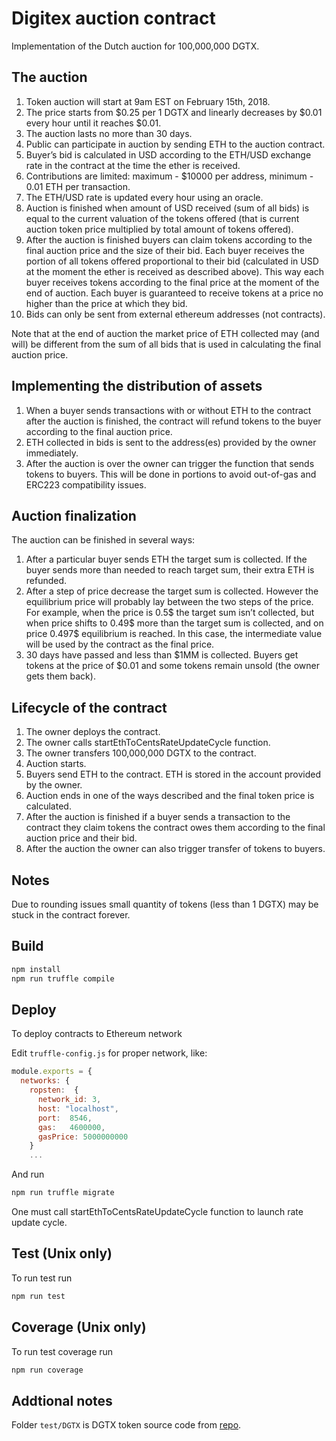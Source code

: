 # Digitex auction contract

Implementation of the Dutch auction for 100,000,000 DGTX.

## The auction

1. Token auction will start at 9am EST on February 15th, 2018.
2. The price starts from $0.25 per 1 DGTX and linearly decreases by $0.01 every hour until it reaches $0.01.
3. The auction lasts no more than 30 days.
4. Public can participate in auction by sending ETH to the auction contract.
5. Buyer’s bid is calculated in USD according to the ETH/USD exchange rate in the contract at the time the ether is received.
6. Contributions are limited: maximum - $10000 per address, minimum - 0.01 ETH per transaction.
7. The ETH/USD rate is updated every hour using an oracle.
8. Auction is finished when amount of USD received (sum of all bids) is equal to the current valuation of the tokens offered (that is current auction token price multiplied by total amount of tokens offered).
9. After the auction is finished buyers can claim tokens according to the final auction price and the size of their bid. Each buyer receives the portion of all tokens offered proportional to their bid (calculated in USD at the moment the ether is received as described above). This way each buyer receives tokens according to the final price at the moment of the end of auction. Each buyer is guaranteed to receive tokens at a price no higher than the price at which they bid.
10. Bids can only be sent from external ethereum addresses (not contracts).

Note that at the end of auction the market price of ETH collected may (and will) be different from the sum of all bids that is used in calculating the final auction price.

## Implementing the distribution of assets

1. When a buyer sends transactions with or without ETH to the contract after the auction is finished, the contract will refund tokens to the buyer according to the final auction price. 
2. ETH collected in bids is sent to the address(es) provided by the owner immediately.
3. After the auction is over the owner can trigger the function that sends tokens to buyers. This will be done in portions to avoid out-of-gas and ERC223 compatibility issues.

## Auction finalization

The auction can be finished in several ways:
1. After a particular buyer sends ETH the target sum is collected. If the buyer sends more than needed to reach target sum, their extra ETH is refunded.
2. After a step of price decrease the target sum is collected. However the equilibrium price will probably lay between the two steps of the price. For example, when the price is 0.5$ the target sum isn’t collected, but when price shifts to 0.49$ more than the target sum is collected, and on price 0.497$ equilibrium is reached. In this case, the intermediate value will be used by the contract as the final price.
3. 30 days have passed and less than $1MM is collected. Buyers get tokens at the price of $0.01 and some tokens remain unsold (the owner gets them back).

## Lifecycle of the contract
1. The owner deploys the contract.
2. The owner calls startEthToCentsRateUpdateCycle function.
3. The owner transfers 100,000,000 DGTX to the contract.
4. Auction starts.
5. Buyers send ETH to the contract. ETH is stored in the account provided by the owner.
6. Auction ends in one of the ways described and the final token price is calculated.
7. After the auction is finished if a buyer sends a transaction to the contract they claim tokens the contract owes them according to the final auction price and their bid.
8. After the auction the owner can also trigger transfer of tokens to buyers.

## Notes

Due to rounding issues small quantity of tokens (less than 1 DGTX) may be stuck in the contract forever.

## Build

```bash
npm install
npm run truffle compile
```

## Deploy
To deploy contracts to Ethereum network

Edit `truffle-config.js` for proper network, like:
```js
module.exports = {
  networks: {
    ropsten:  {
      network_id: 3,
      host: "localhost",
      port:  8546,
      gas:   4600000,
      gasPrice: 5000000000
    }
    ...
```

And run
```bash
npm run truffle migrate
```

One must call startEthToCentsRateUpdateCycle function to launch rate update cycle.

## Test (Unix only)
To run test run
```bash
npm run test
```

## Coverage (Unix only)
To run test coverage run

```bash
npm run coverage
```


## Addtional notes
Folder `test/DGTX` is DGTX token source code from [repo](https://github.com/DigitexFutures/DigitexTokens).
